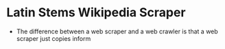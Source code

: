 # Latin Stems Wikipedia Scraper
- The difference between a web scraper and a web crawler is that a web scraper just copies inform